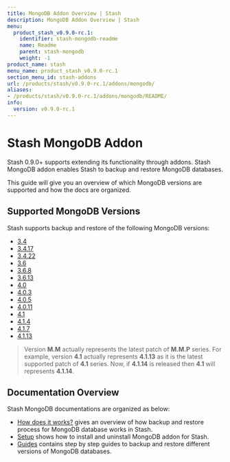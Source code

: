 ```yaml
---
title: MongoDB Addon Overview | Stash
description: MongoDB Addon Overview | Stash
menu:
  product_stash_v0.9.0-rc.1:
    identifier: stash-mongodb-readme
    name: Readme
    parent: stash-mongodb
    weight: -1
product_name: stash
menu_name: product_stash_v0.9.0-rc.1
section_menu_id: stash-addons
url: /products/stash/v0.9.0-rc.1/addons/mongodb/
aliases:
- /products/stash/v0.9.0-rc.1/addons/mongodb/README/
info:
  version: v0.9.0-rc.1
---
```


# Stash MongoDB Addon

Stash 0.9.0+ supports extending its functionality through addons. Stash MongoDB addon enables Stash to backup and restore MongoDB databases.

This guide will give you an overview of which MongoDB versions are supported and how the docs are organized.

## Supported MongoDB Versions

Stash supports backup and restore of the following MongoDB versions:

- [3.4](/products/stash/v0.9.0-rc.1/addons/mongodb/guides/3.4/mongodb)
- [3.4.17](/products/stash/v0.9.0-rc.1/addons/mongodb/guides/3.4.17/mongodb)
- [3.4.22](/products/stash/v0.9.0-rc.1/addons/mongodb/guides/3.4.22/mongodb)
- [3.6](/products/stash/v0.9.0-rc.1/addons/mongodb/guides/3.6/mongodb)
- [3.6.8](/products/stash/v0.9.0-rc.1/addons/mongodb/guides/3.6.8/mongodb)
- [3.6.13](/products/stash/v0.9.0-rc.1/addons/mongodb/guides/3.6.13/mongodb)
- [4.0](/products/stash/v0.9.0-rc.1/addons/mongodb/guides/4.0/mongodb)
- [4.0.3](/products/stash/v0.9.0-rc.1/addons/mongodb/guides/4.0.3/mongodb)
- [4.0.5](/products/stash/v0.9.0-rc.1/addons/mongodb/guides/4.0.5/mongodb)
- [4.0.11](/products/stash/v0.9.0-rc.1/addons/mongodb/guides/4.0.11/mongodb)
- [4.1](/products/stash/v0.9.0-rc.1/addons/mongodb/guides/4.1/mongodb)
- [4.1.4](/products/stash/v0.9.0-rc.1/addons/mongodb/guides/4.1.4/mongodb)
- [4.1.7](/products/stash/v0.9.0-rc.1/addons/mongodb/guides/4.1.7/mongodb)
- [4.1.13](/products/stash/v0.9.0-rc.1/addons/mongodb/guides/4.1.13/mongodb)

>Version **M.M** actually represents the latest patch of **M.M.P** series. For example, version **4.1** actually represents **4.1.13** as it is the latest supported patch of **4.1** series. Now, if **4.1.14** is released then **4.1** will represents **4.1.14**.

## Documentation Overview

Stash MongoDB documentations are organized as below:

- [How does it works?](/products/stash/v0.9.0-rc.1/addons/mongodb/overview) gives an overview of how backup and restore process for MongoDB database works in Stash.
- [Setup](/products/stash/v0.9.0-rc.1/addons/mongodb/setup/install) shows how to install and uninstall MongoDB addon for Stash.
- [Guides](/products/stash/v0.9.0-rc.1/addons/mongodb/guides/3.6/mongodb) contains step by step guides to backup and restore different versions of MongoDB databases.
